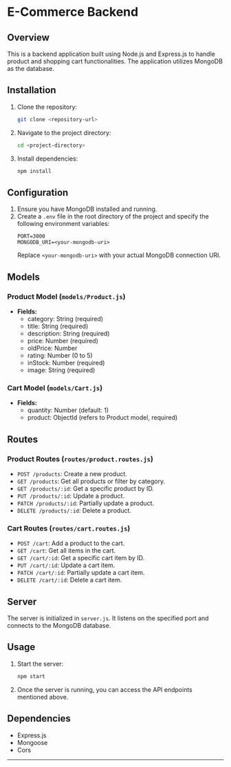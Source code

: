 # E-Commerce Backend

## Overview
This is a backend application built using Node.js and Express.js to handle product and shopping cart functionalities. The application utilizes MongoDB as the database.

## Installation
1. Clone the repository: 
   ```bash
   git clone <repository-url>
   ```
2. Navigate to the project directory:
   ```bash
   cd <project-directory>
   ```
3. Install dependencies:
   ```bash
   npm install
   ```

## Configuration
1. Ensure you have MongoDB installed and running.
2. Create a `.env` file in the root directory of the project and specify the following environment variables:
   ```env
   PORT=3000
   MONGODB_URI=<your-mongodb-uri>
   ```
   Replace `<your-mongodb-uri>` with your actual MongoDB connection URI.

## Models
### Product Model (`models/Product.js`)
- **Fields:**
  - category: String (required)
  - title: String (required)
  - description: String (required)
  - price: Number (required)
  - oldPrice: Number
  - rating: Number (0 to 5)
  - inStock: Number (required)
  - image: String (required)

### Cart Model (`models/Cart.js`)
- **Fields:**
  - quantity: Number (default: 1)
  - product: ObjectId (refers to Product model, required)

## Routes
### Product Routes (`routes/product.routes.js`)
- `POST /products`: Create a new product.
- `GET /products`: Get all products or filter by category.
- `GET /products/:id`: Get a specific product by ID.
- `PUT /products/:id`: Update a product.
- `PATCH /products/:id`: Partially update a product.
- `DELETE /products/:id`: Delete a product.

### Cart Routes (`routes/cart.routes.js`)
- `POST /cart`: Add a product to the cart.
- `GET /cart`: Get all items in the cart.
- `GET /cart/:id`: Get a specific cart item by ID.
- `PUT /cart/:id`: Update a cart item.
- `PATCH /cart/:id`: Partially update a cart item.
- `DELETE /cart/:id`: Delete a cart item.

## Server
The server is initialized in `server.js`. It listens on the specified port and connects to the MongoDB database.

## Usage
1. Start the server:
   ```bash
   npm start
   ```
2. Once the server is running, you can access the API endpoints mentioned above.

## Dependencies
- Express.js
- Mongoose
- Cors


-----------------------------------------------------------------------------------------------------